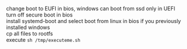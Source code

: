 change boot to EUFI in bios, windows can boot from ssd only in UEFI  
turn off secure boot in bios  
install systemd-boot and select boot from linux in bios if you previously installed windows  
cp all files to rootfs  
execute `sh /tmp/executeme.sh`

